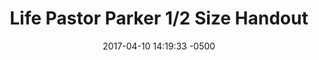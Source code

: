 ---
layout: item
category: item
my_id: "#0036"
loc: "036000"
title: "Life Pastor Parker 1/2 Size Handout"
permalink: /life-pastor-parker-12-size-handout/
store: true
price:
    amount: 0.10
    text: "$0.10"

date: 2017-04-10 14:19:33 -0500

front-pic: life-pastor-parker-12-size-handout-front.jpg
social-pic: life-pastor-parker-12-size-handout-social.jpg
pdf: life-handout-pastor-parker-half.pdf

issues: Abortion
type: Other
target-age: Teens, Young Adults, Adults
target-audience: Church Groups
language: English

comment: true
share: true
no-description: true
---